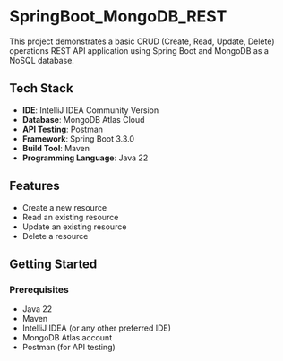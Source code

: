 # SpringBoot_MongoDB_REST

This project demonstrates a basic CRUD (Create, Read, Update, Delete) operations REST API application using Spring Boot and MongoDB as a NoSQL database.

## Tech Stack

- **IDE**: IntelliJ IDEA Community Version
- **Database**: MongoDB Atlas Cloud
- **API Testing**: Postman
- **Framework**: Spring Boot 3.3.0
- **Build Tool**: Maven
- **Programming Language**: Java 22

## Features

- Create a new resource
- Read an existing resource
- Update an existing resource
- Delete a resource

## Getting Started

### Prerequisites

- Java 22
- Maven
- IntelliJ IDEA (or any other preferred IDE)
- MongoDB Atlas account
- Postman (for API testing)
